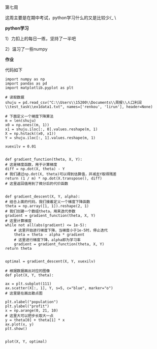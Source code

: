 第七周

这周主要是在期中考试，python学习什么的又是比较少/_ \

**python学习**

1）力扣上的每日一练，坚持了一半吧

2）温习了一些numpy

**作业**

代码如下

	import numpy as np
	import pandas as pd
	import matplotlib.pyplot as plt

	# 读取数据
	shuju = pd.read_csv("C:\\Users\\15200\\Documents\\周报\\人口利润\\test_task\\ex1data1.txt", names=['renkou', 'lirun'], header=None)

	# 下面定义一个梯度下降算法
    m = len(shuju)
	x0 = np.ones((m, 1))
	x1 = shuju.iloc[:, 0].values.reshape(m, 1)
	X = np.hstack((x0, x1))
	Y = shuju.iloc[:, 1].values.reshape(m, 1)

	xuexilv = 0.01


    def gradient_function(theta, X, Y):
    # 这是梯度函数，用于计算梯度
    diff = np.dot(X, theta) - Y
    # 我们通过np.dot(X, theta)可以得到估算值，并减去Y取得残差
    return (1 / m) * np.dot(X.transpose(), diff)
    # 这里返回值用到了微分后的代价函数


    def gradient_descent(X, Y, alpha):
    # 结合上面的代码，我们接着定义一个梯度下降函数
    theta = np.array([1, 1]).reshape(2, 1)
    # 我们创建一个数组theta，用来迭代参数
    gradient = gradient_function(theta, X, Y)
    # 这里计算梯度
    while not all(abs(gradient) <= 1e-5):
        # 这里开始进行梯度下降，当梯度小于1e-5时，停止迭代
        theta = theta - alpha * gradient
        # 这里进行梯度下降，alpha即为学习率
        gradient = gradient_function(theta, X, Y)
    return theta


	optimal = gradient_descent(X, Y, xuexilv)

	# 根据数据画出对应的图像
    def plot(X, Y, theta):

    ax = plt.subplot(111)
    ax.scatter(X[:, 1], Y, s=5, c="blue", marker="o")
    # 这里是在画出散点图

    plt.xlabel("population")
    plt.ylabel("profit")
    x = np.arange(0, 21, 10)
    # 这里大可以把步长取大一点
    y = theta[0] + theta[1] * x
    ax.plot(x, y)
    plt.show()


	plot(X, Y, optimal)
